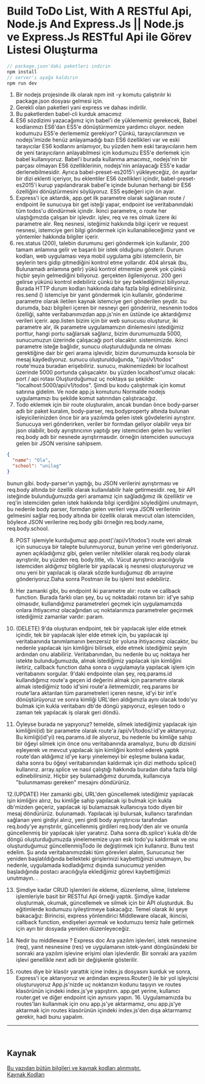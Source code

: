 # Build ToDo List, With A RESTful Api, Node.js And Express.Js || Node.js ve Express.Js RESTful Api ile Görev Listesi Oluşturma

```javascript
// package.json'daki paketleri indirin
npm install
// server'ı ayağa kaldırın
npm run dev
```

1. Bir nodejs projesinde ilk olarak npm init -y komutu çalıştırılır ki package.json dosyası gelmesi için.
2. Gerekli olan paketleri yani express ve dahası indirilir.
3. Bu paketlerden babel-cli kurduk amacımız
4. ES6 sözdizimi yazacağımız için babel'i de yüklememiz gerekecek, Babel kodlarımızı ES6'dan ES5'e dönüştürmemize yardımcı oluyor. neden kodumuzu ES5'e derlememiz gerekiyor? Çünkü, tarayıcılarımızın ve nodejs'imizde henüz anlayamadığı bazı ES6 özellikleri var ve eski tarayıcılar ES6 kodlarını anlamıyor, bu yüzden hem eski tarayıcıların hem de yeni tarayıcıların anlayabilmesi için kodumuzu ES5'e derlemek için babel kullanıyoruz. Babel'i burada kullanma amacımız, nodejs'nin bir parçası olmayan ES6 özelliklerinin, nodejs'nin anlayacağı ES5'e kadar derlenebilmesidir. Ayrıca babel-preset-es2015'i yükleyeceğiz, ön ayarlar bir dizi eklenti içeriyor, bu eklentiler ES6 özellikleri içindir, babel-preset-es2015'i kurup yapılandırarak babel'e içinde bulunan herhangi bir ES6 özelliğini dönüştürmesini söylüyoruz. ES5 eşdeğeri için ön ayar.
5. Express'i içe aktardık, app.get ilk parametre olarak sağlanan route / endpoint ile sunucuya bir get isteği yapar, endpoint ise veritabanındaki tüm todos'u döndürmek içindir. İkinci parametre, o route her ulaştığımızda çalışan bir işlevdir. işlev, req ve res olmak üzere iki parametre alır. Req nesnesi, isteğimiz hakkında bilgi içerir ve request nesnesi, istemciye geri bilgi göndermek için kullanabileceğimiz yanıt ve yöntemler hakkında bilgiler içerir.
6. res.status (200), talebin durumunu geri göndermek için kullanılır, 200 tamam anlamına gelir ve başarılı bir istek olduğunu gösterir. Durum kodları, web uygulaması veya mobil uygulama gibi istemcilerin, bir şeylerin ters gidip gitmediğini kontrol etme yollarıdır. 404 alırsak (bu, Bulunamadı anlamına gelir) yükü kontrol etmemize gerek yok çünkü hiçbir şeyin gelmediğini biliyoruz. gerçekten ilgileniyoruz. 200 geri gelirse yükünü kontrol edebiliriz çünkü bir şey beklediğimizi biliyoruz. Burada HTTP durum kodları hakkında daha fazla bilgi edinebilirsiniz. res.send () istemciye bir yanıt göndermek için kullanılır, gönderime parametre olarak iletilen kaynak istemciye geri gönderilen şeydir. bu durumda, bazı bilgileri içeren bir nesneyi geri göndeririz, nesnenin todos özelliği, sahte veritabanımızdan app.js'nin en üstünde içe aktardığımız verileri içerir. app.listen bizim için bir web sunucusu oluşturur, iki parametre alır, ilk parametre uygulamamızın dinlemesini istediğimiz porttur, hangi portu sağlarsak sağlarız, bizim durumumuzda 5000, sunucumuzun üzerinde çalışacağı port olacaktır. sistemimizde. ikinci parametre isteğe bağlıdır, sunucu oluşturulduğunda ne olması gerektiğine dair bir geri arama işlevidir, bizim durumumuzda konsola bir mesaj kaydediyoruz. sunucu oluşturulduğunda, "/api/v1/todos" route'muza buradan erişebiliriz. sunucu, makinemizdeki bir localhost üzerinde 5000 portunda çalışacaktır. bu yüzden localhost'umuz olacak: port / api rotası Oluşturduğumuz uç noktaya şu şekilde: "localhost:5000/api/v1/todos". Şimdi bu kodu çalıştırmak için komut satırına gidelim. Ve node app.js komutunu Normalde nodejs uygulamamızı bu şekilde komut satırından çalıştıracağız.
7. Todo eklemek için bir route oluşturalım, ancak bundan önce body-parser adlı bir paket kuralım, body-parser, req.bodyproperty altında bulunan işleyicilerinizden önce bir ara yazılımda gelen istek gövdelerini ayrıştırır. Sunucuya veri gönderirken, veriler bir formdan geliyor olabilir veya bir json olabilir, body ayrıştırıcının yaptığı şey istemciden gelen bu verileri req.body adlı bir nesnede ayrıştırmasıdır. örneğin istemciden sunucuya gelen bir JSON verisine sahipsem.

```json
{
  "name": "Ola",
  "school": "unilag"
}
```

bunun gibi. body-parser'ın yaptığı, bu JSON verilerini ayrıştırması ve req.body altında bir özellik olarak kullanılabilir hale getirmesidir. req, bir API isteğinde bulunduğumuzda geri aramamız için sağladığımız ilk özelliktir ve req'in istemciden gelen istek hakkında bilgi içerdiğini söylediğimi unutmayın, bu nedenle body parser, formdan gelen verileri veya JSON verilerinin gelmesini sağlar req.body altında bir özellik olarak mevcut olan istemciden, böylece JSON verilerine req.body gibi örneğin req.body.name, req.body.school. 

8. POST işlemiyle kurduğumuz app.post('/api/v1/todos') route veri almak için sunucuya bir talepte bulunmuyoruz, bunun yerine veri gönderiyoruz. aynen açıkladığımız gibi, gelen veriler nitelikler olarak req.body olarak ayrıştırılır, bu yüzden req. body.title, vb. Vücut ayrıştırıcı aracılığıyla istemciden aldığımız bilgilerle bir yapılacak iş nesnesi oluşturuyoruz ve onu yeni bir yapılacak iş olarak sözde kurduğumuz db arrayine gönderiyoruz.Daha sonra Postman ile bu işlemi test edebiliriz.

9. Her zamanki gibi, bu endpoint iki parametre alır: route ve callback function. Burada farklı olan şey, bu uç noktadaki rotanın bir: id'ye sahip olmasıdır, kullandığımız parametreleri geçmek için uygulamamızda onlara ihtiyacımız olacağından uç noktalarımıza parametreler geçirmek istediğimiz zamanlar vardır: param.

10. (DELETE) 9'da oluşturan endpoint, tek bir yapılacak işler elde etmek içindir, tek bir yapılacak işler elde etmek için, bu yapılacak işi veritabanında tanımlamanın benzersiz bir yoluna ihtiyacımız olacaktır, bu nedenle yapılacak işin kimliğini bilirsek, elde etmek istediğimiz şeyin ardından onu alabiliriz. Veritabanından, bu nedenle bu uç noktaya her istekte bulunduğumuzda, almak istediğimiz yapılacak işin kimliğini iletiriz, callback function daha sonra o uygulamayla yapılacak işlem için veritabanını sorgular. 9'daki endpointe olan şey, req.params.id kullandığımız route'a geçen id değerini almak için parametre olarak almak istediğimiz todo id'sini route'a iletmemizdir, req.params bir route'lara aktarılan tüm parametreleri içeren nesne, id'yi bir int'e dönüştürüyoruz ve sonra kimliği URL'den aldığımızla aynı olacak todo'yu bulmak için kukla veritabanı db'de döngü yapıyoruz, eşleşen todo o zaman tek yapılacak iş olarak geri döndü.

11. Öyleyse burada ne yapıyoruz? temelde, silmek istediğimiz yapılacak işin kimliğini(id) bir parametre olarak route'a /api/v1/todos/:id'ye aktarıyoruz. Bu kimliği(id'yi) req.params.id ile alıyoruz, bu nedenle bu kimliğe sahip bir öğeyi silmek için önce onu veritabanında aramalıyız, bunu db dizisini eşleyerek ve mevcut yapılacak işin kimliğini kontrol ederek yaptık route'dan aldığımız id'ye karşı yinelemeyi bir eşleşme bulana kadar, daha sonra bu öğeyi veritabanından kaldırmak için dizi methodu splice() kullanırız. array.splice ve nasıl çalıştığı hakkında buradan daha fazla bilgi edinebilirsiniz. Hiçbir şey bulamadığımız durumda, kullanıcıya "bulunmaması gereken" mesajını döndürürüz.

12.(UPDATE) Her zamanki gibi, URL'den güncellemek istediğimiz yapılacak işin kimliğini alırız, bu kimliğe sahip yapılacak işi bulmak için kukla db'mizden geçeriz, yapılacak işi bulamazsak kullanıcıya todo diyen bir mesaj döndürürüz. bulunamadı. Yapılacak işi bulursak, kullanıcı tarafından sağlanan yeni girdiyi alırız, yeni girdi body ayrıştırıcısı tarafından req.body'ye ayrıştırılır, güncellenmiş girdileri req.body'den alır ve onunla güncellenmiş bir yapılacak işler yaratırız. Daha sonra db.splice'ı kukla db'de döngü oluşturduğumuzda yinelememize uyan eski todo'yu kaldırmak ve onu oluşturduğumuz güncellenmişTodo ile değiştirmek için kullanırız. Bunu test edelim. Şu anda veritabanımızdaki tüm görevleri alalım, Sunucunuz her yeniden başlatıldığında bellekteki girişlerinizi kaybettiğinizi unutmayın, bu nedenle, uygulamada kodladığımız dışında sunucumuz yeniden başladığında postacı aracılığıyla eklediğimiz görevi kaybettiğimizi unutmayın. .

13. Şimdiye kadar CRUD işlemleri ile ekleme, düzenleme, silme, listeleme işlemleriyle basit bir RESTful Api örneği yaptık. Şimdiye kadar oluşturmak, okumak, güncellemek ve silmek için bir API oluşturduk. Bu eğitimlerde kodumuzu iyileştirmeye bakacağız. Temel olarak iki şeye bakacağız: Birincisi, express yönlendirici Middleware olacak, ikincisi, callback function, endişeleri ayırmak ve kodumuzu temiz hale getirmek için ayrı bir dosyada yeniden düzenleyeceğiz.

14. Nedir bu middleware ? Express doc Ara yazılım işlevleri, istek nesnesine (req), yanıt nesnesine (res) ve uygulamanın istek-yanıt döngüsündeki bir sonraki ara yazılım işlevine erişimi olan işlevlerdir. Bir sonraki ara yazılım işlevi genellikle next adlı bir değişkenle gösterilir.

15. routes diye bir klasör yarattık içine index.js dosyasını kurduk ve sonra, Express'i içe aktarıyoruz ve ardından express.Router() ile bir yol işleyicisi oluşturuyoruz App.js'nizde uç noktanızın kodunu taşıyın ve routes klasörünün içindeki index.js'ye yapıştırın. app.get yerine, kullanıcı router.get ve diğer endpoint için aynısını yapın. 16. Uygulamamızda bu routes'ları kullanmak için onu app.js'ye aktarmamız, onu app.js'ye aktarmak için routes klasörünün içindeki index.js'den dışa aktarmamız gerekir, hadi bunu yapalım.

<hr>
<br>

## Kaynak

[Bu yazıdan bütün bilgileri ve kaynak kodları alınmıştır.](https://medium.com/@haybams/build-a-restful-api-with-node-js-and-express-js-d7e59c7a3dfb)<br>
[Kaynak Kodları](https://github.com/hay-bams/todo-app)
